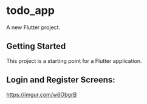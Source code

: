# todo_app

A new Flutter project.

## Getting Started

This project is a starting point for a Flutter application.

## Login and Register Screens:
https://imgur.com/w6ObgrB
